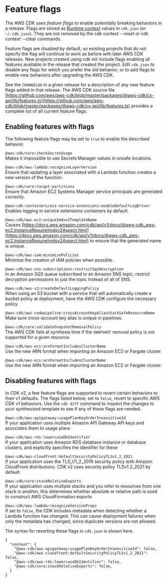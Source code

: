 # Feature flags<a name="featureflags"></a>

The AWS CDK uses *feature flags* to enable potentially breaking behaviors in a release\. Flags are stored as [Runtime context](context.md) values in `cdk.json` \(or `~/.cdk.json`\)\. They are not removed by the cdk context \-\-reset or cdk context \-\-clear commands\.

Feature flags are disabled by default, so existing projects that do not specify the flag will continue to work as before with later AWS CDK releases\. New projects created using cdk init include flags enabling all features available in the release that created the project\. Edit `cdk.json` to disable any flags for which you prefer the old behavior, or to add flags to enable new behaviors after upgrading the AWS CDK\.

See the `CHANGELOG` in a given release for a description of any new feature flags added in that release\. The AWS CDK source file [https://github.com/aws/aws-cdk/blob/master/packages/@aws-cdk/cx-api/lib/features.ts](https://github.com/aws/aws-cdk/blob/master/packages/@aws-cdk/cx-api/lib/features.ts) provides a complete list of all current feature flags\.

## Enabling features with flags<a name="w322aac21c31b9"></a>

The following feature flags may be set to `true` to enable the described behavior\.

`@aws-cdk/core:checkSecretUsage`  
Makes it impossible to use Secrets Manager values in unsafe locations\.

`@aws-cdk/aws-lambda:recognizeLayerVersion`  
Ensure that updating a layer associated with a Lambda function creates a new version of the function\.

`@aws-cdk/core:target-partitions`  
Ensure that Amazon EC2 Systems Manager service principals are generated correctly\.

`@aws-cdk-containers/ecs-service-extensions:enableDefaultLogDriver`  
Enables logging in service extensions containers by default\.

`@aws-cdk/aws-ec2:uniqueImdsv2TemplateName`  
Causes [https://docs.aws.amazon.com/cdk/api/v1/docs/@aws-cdk_aws-ec2.InstanceRequireImdsv2Aspect.html](https://docs.aws.amazon.com/cdk/api/v1/docs/@aws-cdk_aws-ec2.InstanceRequireImdsv2Aspect.html) to ensure that the generated name is unique\.

`@aws-cdk/aws-iam:minimizePolicies`  
Minimize the creation of IAM policies when possible\.

`@aws-cdk/aws-sns-subscriptions:restrictSqsDescryption`  
In an Amazon SQS queue subscribed to an Amazon SNS topic, restrict decryption permissions to just the topic instead of all of SNS\.

`@aws-cdk/aws-s3:createDefaultLoggingPolicy`  
When using an S3 bucket with a service that will automatically create a bucket policy at deployment, have the AWS CDK configure the necessary policy\.

`@aws-cdk/aws-codepipeline:crossAccountKeyAliasStackSafeResourceName`  
Make sure cross\-account key alias is unique in pipelines\.

`@aws-cdk/core:validateSnapshotRemovalPolicy`  
The AWS CDK fails at synthesis time if the `SNAPSHOT` removal policy is not supported for a given resource\.

`@aws-cdk/aws-ecs:arnFormatIncludesClusterName`  
Use the new ARN format when importing an Amazon EC2 or Fargate cluster\.

`@aws-cdk/aws-ecs:arnFormatIncludesClusterName`  
Use the new ARN format when importing an Amazon EC2 or Fargate cluster\.

## Disabling features with flags<a name="featureflags_disabling"></a>

In CDK v2, a few feature flags are supported to revert certain behaviors to their v1 defaults\. The flags listed below, set to `false`, revert to specific AWS CDK v1 behaviors\. Use the `cdk diff` command to inspect the changes to your synthesized template to see if any of these flags are needed\.

`@aws-cdk/aws-apigateway:usagePlanKeyOrderInsensitiveId`  
If your application uses multiple Amazon API Gateway API keys and associates them to usage plans

`@aws-cdk/aws-rds:lowercaseDbIdentifier`  
If your application uses Amazon RDS database instance or database clusters, and explicitly specifies the identifier for these

`@aws-cdk/aws-cloudfront:defaultSecurityPolicyTLSv1.2_2021`  
 If your application uses the TLS\_V1\_2\_2019 security policy with Amazon CloudFront distributions\. CDK v2 uses security policy TLSv1\.2\_2021 by default\. 

`@aws-cdk/core:stackRelativeExports`  
If your application uses multiple stacks and you refer to resources from one stack in another, this determines whether absolute or relative path is used to construct AWS CloudFormation exports

`@aws-cdk/aws-lambda:recognizeVersionProps`  
If set to `false`, the CDK includes metadata when detecting whether a Lambda function has changed\. This can cause deployment failures when only the metadata has changed, since duplicate versions are not allowed\.

The syntax for reverting these flags in `cdk.json` is shown here\.

```
{
  "context": {
    "@aws-cdk/aws-apigateway:usagePlanKeyOrderInsensitiveId": false,
    "@aws-cdk/aws-cloudfront:defaultSecurityPolicyTLSv1.2_2021": false,
    "@aws-cdk/aws-rds:lowercaseDbIdentifier": false,
    "@aws-cdk/core:stackRelativeExports": false,
  }
}
```